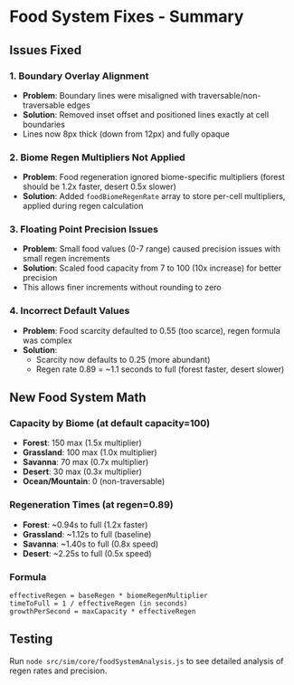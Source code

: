 # Food System Fixes - Summary

## Issues Fixed

### 1. Boundary Overlay Alignment
- **Problem**: Boundary lines were misaligned with traversable/non-traversable edges
- **Solution**: Removed inset offset and positioned lines exactly at cell boundaries
- Lines now 8px thick (down from 12px) and fully opaque

### 2. Biome Regen Multipliers Not Applied
- **Problem**: Food regeneration ignored biome-specific multipliers (forest should be 1.2x faster, desert 0.5x slower)
- **Solution**: Added `foodBiomeRegenRate` array to store per-cell multipliers, applied during regen calculation

### 3. Floating Point Precision Issues
- **Problem**: Small food values (0-7 range) caused precision issues with small regen increments
- **Solution**: Scaled food capacity from 7 to 100 (10x increase) for better precision
- This allows finer increments without rounding to zero

### 4. Incorrect Default Values
- **Problem**: Food scarcity defaulted to 0.55 (too scarce), regen formula was complex
- **Solution**: 
  - Scarcity now defaults to 0.25 (more abundant)
  - Regen rate 0.89 = ~1.1 seconds to full (forest faster, desert slower)

## New Food System Math

### Capacity by Biome (at default capacity=100)
- **Forest**: 150 max (1.5x multiplier)
- **Grassland**: 100 max (1.0x multiplier)  
- **Savanna**: 70 max (0.7x multiplier)
- **Desert**: 30 max (0.3x multiplier)
- **Ocean/Mountain**: 0 (non-traversable)

### Regeneration Times (at regen=0.89)
- **Forest**: ~0.94s to full (1.2x faster)
- **Grassland**: ~1.12s to full (baseline)
- **Savanna**: ~1.40s to full (0.8x speed)
- **Desert**: ~2.25s to full (0.5x speed)

### Formula
```
effectiveRegen = baseRegen * biomeRegenMultiplier
timeToFull = 1 / effectiveRegen (in seconds)
growthPerSecond = maxCapacity * effectiveRegen
```

## Testing
Run `node src/sim/core/foodSystemAnalysis.js` to see detailed analysis of regen rates and precision.